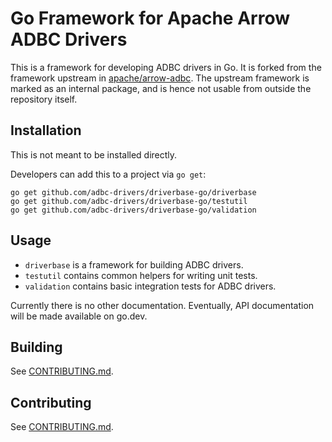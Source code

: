 <!--
  Copyright (c) 2025 ADBC Drivers Contributors

  Licensed under the Apache License, Version 2.0 (the "License");
  you may not use this file except in compliance with the License.
  You may obtain a copy of the License at

          http://www.apache.org/licenses/LICENSE-2.0

  Unless required by applicable law or agreed to in writing, software
  distributed under the License is distributed on an "AS IS" BASIS,
  WITHOUT WARRANTIES OR CONDITIONS OF ANY KIND, either express or implied.
  See the License for the specific language governing permissions and
  limitations under the License.
-->

# Go Framework for Apache Arrow ADBC Drivers

This is a framework for developing ADBC drivers in Go.  It is forked from the
framework upstream in [apache/arrow-adbc](https://github.com/apache/arrow-adbc/).
The upstream framework is marked as an internal package, and is hence not
usable from outside the repository itself.

## Installation

This is not meant to be installed directly.

Developers can add this to a project via `go get`:

```shell
go get github.com/adbc-drivers/driverbase-go/driverbase
go get github.com/adbc-drivers/driverbase-go/testutil
go get github.com/adbc-drivers/driverbase-go/validation
```

## Usage

- `driverbase` is a framework for building ADBC drivers.
- `testutil` contains common helpers for writing unit tests.
- `validation` contains basic integration tests for ADBC drivers.

Currently there is no other documentation.  Eventually, API documentation will
be made available on go.dev.

## Building

See [CONTRIBUTING.md](CONTRIBUTING.md).

## Contributing

See [CONTRIBUTING.md](CONTRIBUTING.md).
